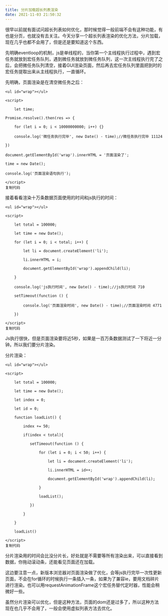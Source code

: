 ```yaml
---
title: 分片加载超长列表渲染
date: 2021-11-03 21:50:32
---
```

很早以前就有面试问超长列表如何优化，那时候觉得一般前端不会有这种功能，有也是分页，也就没有去关注。今天分享一个超长列表渲染的优化方法，分片加载，现在几乎也都不会用了，但是还是要知道这个东西。

先明确eventloop的机制，js是单线程的，当你第一个主线程执行过程中，遇到宏任务就放到宏任务队列，遇到微任务就放到微任务队列，这一次主线程执行完了之后，会把微任务队列清空，接着GUI渲染页面，然后再去宏任务队列里面把到时的宏任务提取出来从主线程执行，一直循环。

先明确，页面渲染是在清空微任务之后：

```
<ul id="wrap"></ul>

<script>

    let time;

Promise.resolve().then(res => {

    for (let i = 0; i < 10000000000; i++) {}

    console.log('微任务执行完毕', new Date() - time);//微任务执行完毕 11124

})

document.getElementById('wrap').innerHTML = '页面渲染了';

time = new Date();

console.log('页面渲染语句执行');

</script>
复制代码
```

接着看看渲染十万条数据页面使用的时间和js执行的时间：

```
<ul id="wrap"></ul>

<script>

    let total = 100000;

    let time = new Date();

    for (let i = 0; i < total; i++) {

        let li = document.createElement('li');

        li.innerHTML = i;

        document.getElementById('wrap').appendChild(li);

    }

    console.log('js执行时间', new Date() - time);//js执行时间 710

    setTimeout(function () {

        console.log('页面渲染时间', new Date() - time);//页面渲染时间 4771

    })

</script>
复制代码
```

Js执行很快，但是页面渲染要将近5秒，如果是一百万条数据测试了一下将近一分钟。所以我们要分片渲染。

分片渲染：

```
<ul id="wrap"></ul>

<script>

    let total = 100000;

    let time = new Date();

    let index = 0;

    let id = 0;

    function loadList() {

        index += 50;

        if(index < total){

           setTimeout(function () {

               for (let i = 0; i < 50; i++) {

                   let li = document.createElement('li');

                   li.innerHTML = id++;

                   document.getElementById('wrap').appendChild(li);

               }

               loadList();

           })

        }

    }

    loadList()

</script>
复制代码
```

分片渲染用的时间会比没分片长，好处就是不需要等所有渲染出来，可以直接看到数据，你拖动滚动条，还能看见页面还在加载。

这边要注意一点，新版本浏览器对页面渲染做了优化，会等js执行完毕一次性更新页面，不会在for循环的时候执行一条插入一条，如果为了兼容ie，要用文档碎片进行渲染。也可以用requestAnimationFrame这个宏任务替代定时器，性能会稍微好一些。

虽然分片渲染可以优化，但是这种方法，页面的dom还是过多了，所以这种方法现在也几乎不会用了，一般会使用虚拟列表方法去优化。
